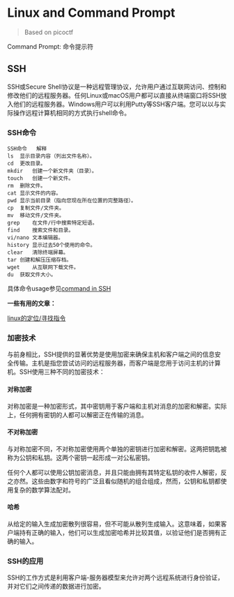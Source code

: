 # Linux and Command Prompt

> Based on picoctf

Command Prompt: 命令提示符

## SSH

SSH或Secure Shell协议是一种远程管理协议，允许用户通过互联网访问、控制和修改他们的远程服务器。任何Linux或macOS用户都可以直接从终端窗口将SSH放入他们的远程服务器。Windows用户可以利用Putty等SSH客户端。您可以以与实际操作远程计算机相同的方式执行shell命令。

### SSH命令
```
SSH命令	解释
ls	显示目录内容（列出文件名称）。
cd	更改目录。
mkdir	创建一个新文件夹（目录）。
touch	创建一个新文件。
rm	删除文件。
cat	显示文件的内容。
pwd	显示当前目录（指向您现在所在位置的完整路径）。
cp	复制文件/文件夹。
mv	移动文件/文件夹。
grep	在文件/行中搜索特定短语。
find	搜索文件和目录。
vi/nano	文本编辑器。
history	显示过去50个使用的命令。
clear	清除终端屏幕。
tar	创建和解压压缩存档。
wget	从互联网下载文件。
du	获取文件大小。
```

具体命令usage参见[command in SSH](https://www.hostinger.com/tutorials/ssh/basic-ssh-commands)

**一些有用的文章：**

[linux的定位/寻找指令](https://www.hostinger.com/tutorials/how-to-use-find-and-locate-commands-in-linux/)

### 加密技术

与前身相比，SSH提供的显著优势是使用加密来确保主机和客户端之间的信息安全传输。主机是指您尝试访问的远程服务器，而客户端是您用于访问主机的计算机。SSH使用三种不同的加密技术：

#### 对称加密

对称加密是一种加密形式，其中密钥用于客户端和主机对消息的加密和解密。实际上，任何拥有密钥的人都可以解密正在传输的消息。

#### 不对称加密

与对称加密不同，不对称加密使用两个单独的密钥进行加密和解密。这两把钥匙被称为公钥和私钥。这两个密钥一起形成一对公私密钥。

任何个人都可以使用公钥加密消息，并且只能由拥有其特定私钥的收件人解密，反之亦然。这些由数字和符号的广泛且看似随机的组合组成，然而，公钥和私钥都使用复杂的数学算法配对。

#### 哈希

从给定的输入生成加密散列很容易，但不可能从散列生成输入。这意味着，如果客户端持有正确的输入，他们可以生成加密哈希并比较其值，以验证他们是否拥有正确的输入。

### SSH的应用

SSH的工作方式是利用客户端-服务器模型来允许对两个远程系统进行身份验证，并对它们之间传递的数据进行加密。

